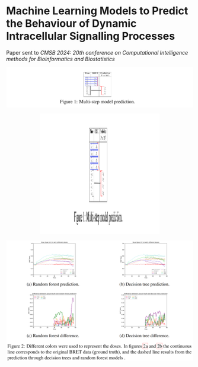 # Machine Learning Models to Predict the Behaviour of Dynamic Intracellular Signalling Processes

Paper sent to *CMSB 2024:  20th conference on Computational Intelligence methods for Bioinformatics and Biostatistics*


  ![Multi-step model prediction](Figures/Figure_1.png) 
  
  <p align="center">
  <img src="Figures/Figure_1.png" width="324" height="324">
  </p>
 
  ![Decision Tree prediction](Figures/Figure_2.png) 

